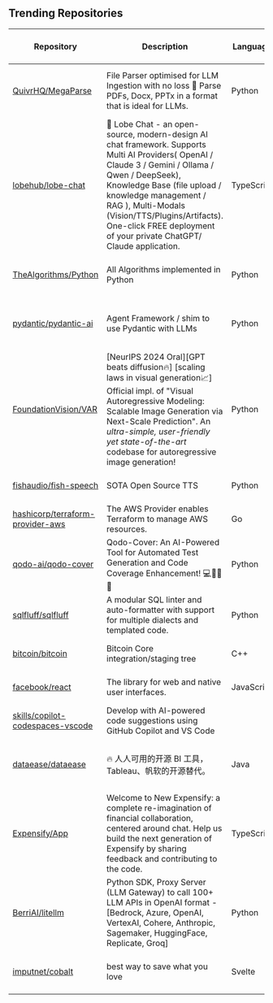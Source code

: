 ## Trending Repositories

| Repository | Description | Language | Stars | Forks | Built By | Current Period Stars |
|------------|-------------|----------|-------|-------|----------|---------------------|
| [QuivrHQ/MegaParse](https://github.com/QuivrHQ/MegaParse) | File Parser optimised for LLM Ingestion with no loss 🧠 Parse PDFs, Docx, PPTx in a format that is ideal for LLMs. | Python | 2879 | 148 | [StanGirard](https://github.com/StanGirard), [chloedia](https://github.com/chloedia), [AmineDiro](https://github.com/AmineDiro), [dSupertramp](https://github.com/dSupertramp), [jacopo-chevallard](https://github.com/jacopo-chevallard) | 469 |
| [lobehub/lobe-chat](https://github.com/lobehub/lobe-chat) | 🤯 Lobe Chat - an open-source, modern-design AI chat framework. Supports Multi AI Providers( OpenAI / Claude 3 / Gemini / Ollama / Qwen / DeepSeek), Knowledge Base (file upload / knowledge management / RAG ), Multi-Modals (Vision/TTS/Plugins/Artifacts). One-click FREE deployment of your private ChatGPT/ Claude application. | TypeScript | 48252 | 10459 | [arvinxx](https://github.com/arvinxx), [semantic-release-bot](https://github.com/semantic-release-bot), [canisminor1990](https://github.com/canisminor1990), [lobehubbot](https://github.com/lobehubbot) | 371 |
| [TheAlgorithms/Python](https://github.com/TheAlgorithms/Python) | All Algorithms implemented in Python | Python | 195130 | 45885 | [cclauss](https://github.com/cclauss), [tianyizheng02](https://github.com/tianyizheng02), [harshildarji](https://github.com/harshildarji), [CaedenPH](https://github.com/CaedenPH) | 70 |
| [pydantic/pydantic-ai](https://github.com/pydantic/pydantic-ai) | Agent Framework / shim to use Pydantic with LLMs | Python | 2836 | 148 | [samuelcolvin](https://github.com/samuelcolvin), [dmontagu](https://github.com/dmontagu), [akgerber](https://github.com/akgerber), [patrick91](https://github.com/patrick91), [ricklamers](https://github.com/ricklamers) | 509 |
| [FoundationVision/VAR](https://github.com/FoundationVision/VAR) | [NeurIPS 2024 Oral][GPT beats diffusion🔥] [scaling laws in visual generation📈] Official impl. of "Visual Autoregressive Modeling: Scalable Image Generation via Next-Scale Prediction". An *ultra-simple, user-friendly yet state-of-the-art* codebase for autoregressive image generation! | Python | 5635 | 381 | [keyu-tian](https://github.com/keyu-tian), [iFighting](https://github.com/iFighting), [NielsRogge](https://github.com/NielsRogge) | 268 |
| [fishaudio/fish-speech](https://github.com/fishaudio/fish-speech) | SOTA Open Source TTS | Python | 15640 | 1192 | [leng-yue](https://github.com/leng-yue), [AnyaCoder](https://github.com/AnyaCoder), [Stardust-minus](https://github.com/Stardust-minus) | 425 |
| [hashicorp/terraform-provider-aws](https://github.com/hashicorp/terraform-provider-aws) | The AWS Provider enables Terraform to manage AWS resources. | Go | 9946 | 9220 | [ewbankkit](https://github.com/ewbankkit), [YakDriver](https://github.com/YakDriver), [bflad](https://github.com/bflad), [gdavison](https://github.com/gdavison), [jar-b](https://github.com/jar-b) | 52 |
| [qodo-ai/qodo-cover](https://github.com/qodo-ai/qodo-cover) | Qodo-Cover: An AI-Powered Tool for Automated Test Generation and Code Coverage Enhancement! 💻🤖🧪🐞 | Python | 4548 | 347 | [EmbeddedDevops1](https://github.com/EmbeddedDevops1), [mrT23](https://github.com/mrT23), [coditamar](https://github.com/coditamar), [qododavid](https://github.com/qododavid), [almog-lv](https://github.com/almog-lv) | 32 |
| [sqlfluff/sqlfluff](https://github.com/sqlfluff/sqlfluff) | A modular SQL linter and auto-formatter with support for multiple dialects and templated code. | Python | 8162 | 739 | [alanmcruickshank](https://github.com/alanmcruickshank), [tunetheweb](https://github.com/tunetheweb), [barrywhart](https://github.com/barrywhart), [jpy-git](https://github.com/jpy-git), [WittierDinosaur](https://github.com/WittierDinosaur) | 33 |
| [bitcoin/bitcoin](https://github.com/bitcoin/bitcoin) | Bitcoin Core integration/staging tree | C++ | 80154 | 36499 | [laanwj](https://github.com/laanwj), [fanquake](https://github.com/fanquake), [sipa](https://github.com/sipa), [hebasto](https://github.com/hebasto), [achow101](https://github.com/achow101) | 47 |
| [facebook/react](https://github.com/facebook/react) | The library for web and native user interfaces. | JavaScript | 230103 | 48161 | [zpao](https://github.com/zpao), [gaearon](https://github.com/gaearon), [sebmarkbage](https://github.com/sebmarkbage), [acdlite](https://github.com/acdlite), [sophiebits](https://github.com/sophiebits) | 90 |
| [skills/copilot-codespaces-vscode](https://github.com/skills/copilot-codespaces-vscode) | Develop with AI-powered code suggestions using GitHub Copilot and VS Code |  | 608 | 1767 | [heiskr](https://github.com/heiskr), [sinsukehlab](https://github.com/sinsukehlab), [cmwilson21](https://github.com/cmwilson21), [stlth](https://github.com/stlth), [johnpapa](https://github.com/johnpapa) | 14 |
| [dataease/dataease](https://github.com/dataease/dataease) | 🔥 人人可用的开源 BI 工具，Tableau、帆软的开源替代。 | Java | 18482 | 3313 | [ziyujiahao](https://github.com/ziyujiahao), [fit2cloud-chenyw](https://github.com/fit2cloud-chenyw), [XiaJunjie2020](https://github.com/XiaJunjie2020), [dataeaseShu](https://github.com/dataeaseShu), [jinlong-T](https://github.com/jinlong-T) | 7 |
| [Expensify/App](https://github.com/Expensify/App) | Welcome to New Expensify: a complete re-imagination of financial collaboration, centered around chat. Help us build the next generation of Expensify by sharing feedback and contributing to the code. | TypeScript | 3800 | 2939 | [roryabraham](https://github.com/roryabraham), [OSBotify](https://github.com/OSBotify), [marcaaron](https://github.com/marcaaron), [luacmartins](https://github.com/luacmartins), [tgolen](https://github.com/tgolen) | 18 |
| [BerriAI/litellm](https://github.com/BerriAI/litellm) | Python SDK, Proxy Server (LLM Gateway) to call 100+ LLM APIs in OpenAI format - [Bedrock, Azure, OpenAI, VertexAI, Cohere, Anthropic, Sagemaker, HuggingFace, Replicate, Groq] | Python | 14749 | 1729 | [ishaan-jaff](https://github.com/ishaan-jaff), [krrishdholakia](https://github.com/krrishdholakia), [Manouchehri](https://github.com/Manouchehri), [msabramo](https://github.com/msabramo) | 41 |
| [imputnet/cobalt](https://github.com/imputnet/cobalt) | best way to save what you love | Svelte | 18182 | 1506 | [wukko](https://github.com/wukko), [dumbmoron](https://github.com/dumbmoron), [Snazzah](https://github.com/Snazzah), [lexito-o](https://github.com/lexito-o), [KwiatekMiki](https://github.com/KwiatekMiki) | 84 |
